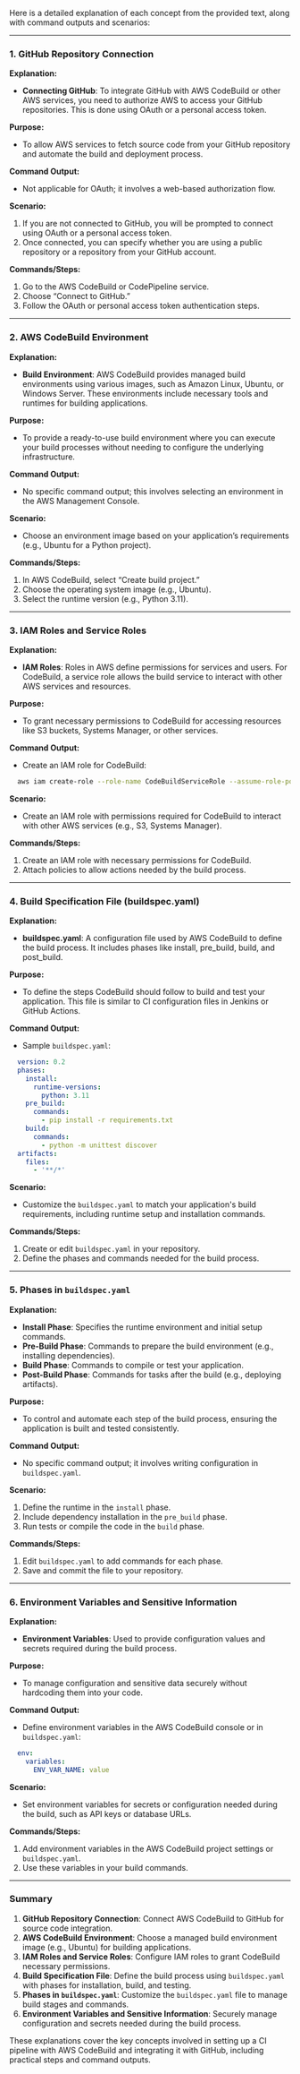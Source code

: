 Here is a detailed explanation of each concept from the provided text, along with command outputs and scenarios:

---

### 1. **GitHub Repository Connection**

**Explanation:**
- **Connecting GitHub**: To integrate GitHub with AWS CodeBuild or other AWS services, you need to authorize AWS to access your GitHub repositories. This is done using OAuth or a personal access token.

**Purpose:**
- To allow AWS services to fetch source code from your GitHub repository and automate the build and deployment process.

**Command Output:**
- Not applicable for OAuth; it involves a web-based authorization flow.

**Scenario:**
1. If you are not connected to GitHub, you will be prompted to connect using OAuth or a personal access token.
2. Once connected, you can specify whether you are using a public repository or a repository from your GitHub account.

**Commands/Steps:**
1. Go to the AWS CodeBuild or CodePipeline service.
2. Choose “Connect to GitHub.”
3. Follow the OAuth or personal access token authentication steps.

---

### 2. **AWS CodeBuild Environment**

**Explanation:**
- **Build Environment**: AWS CodeBuild provides managed build environments using various images, such as Amazon Linux, Ubuntu, or Windows Server. These environments include necessary tools and runtimes for building applications.

**Purpose:**
- To provide a ready-to-use build environment where you can execute your build processes without needing to configure the underlying infrastructure.

**Command Output:**
- No specific command output; this involves selecting an environment in the AWS Management Console.

**Scenario:**
- Choose an environment image based on your application’s requirements (e.g., Ubuntu for a Python project).

**Commands/Steps:**
1. In AWS CodeBuild, select “Create build project.”
2. Choose the operating system image (e.g., Ubuntu).
3. Select the runtime version (e.g., Python 3.11).

---

### 3. **IAM Roles and Service Roles**

**Explanation:**
- **IAM Roles**: Roles in AWS define permissions for services and users. For CodeBuild, a service role allows the build service to interact with other AWS services and resources.

**Purpose:**
- To grant necessary permissions to CodeBuild for accessing resources like S3 buckets, Systems Manager, or other services.

**Command Output:**
- Create an IAM role for CodeBuild:
```bash
  aws iam create-role --role-name CodeBuildServiceRole --assume-role-policy-document file://trust-policy.json
```

**Scenario:**
- Create an IAM role with permissions required for CodeBuild to interact with other AWS services (e.g., S3, Systems Manager).

**Commands/Steps:**
1. Create an IAM role with necessary permissions for CodeBuild.
2. Attach policies to allow actions needed by the build process.

---

### 4. **Build Specification File (buildspec.yaml)**

**Explanation:**
- **buildspec.yaml**: A configuration file used by AWS CodeBuild to define the build process. It includes phases like install, pre_build, build, and post_build.

**Purpose:**
- To define the steps CodeBuild should follow to build and test your application. This file is similar to CI configuration files in Jenkins or GitHub Actions.

**Command Output:**
- Sample `buildspec.yaml`:
```yaml
  version: 0.2
  phases:
    install:
      runtime-versions:
        python: 3.11
    pre_build:
      commands:
        - pip install -r requirements.txt
    build:
      commands:
        - python -m unittest discover
  artifacts:
    files:
      - '**/*'
```

**Scenario:**
- Customize the `buildspec.yaml` to match your application's build requirements, including runtime setup and installation commands.

**Commands/Steps:**
1. Create or edit `buildspec.yaml` in your repository.
2. Define the phases and commands needed for the build process.

---

### 5. **Phases in `buildspec.yaml`**

**Explanation:**
- **Install Phase**: Specifies the runtime environment and initial setup commands.
- **Pre-Build Phase**: Commands to prepare the build environment (e.g., installing dependencies).
- **Build Phase**: Commands to compile or test your application.
- **Post-Build Phase**: Commands for tasks after the build (e.g., deploying artifacts).

**Purpose:**
- To control and automate each step of the build process, ensuring the application is built and tested consistently.

**Command Output:**
- No specific command output; it involves writing configuration in `buildspec.yaml`.

**Scenario:**
1. Define the runtime in the `install` phase.
2. Include dependency installation in the `pre_build` phase.
3. Run tests or compile the code in the `build` phase.

**Commands/Steps:**
1. Edit `buildspec.yaml` to add commands for each phase.
2. Save and commit the file to your repository.

---

### 6. **Environment Variables and Sensitive Information**

**Explanation:**
- **Environment Variables**: Used to provide configuration values and secrets required during the build process.

**Purpose:**
- To manage configuration and sensitive data securely without hardcoding them into your code.

**Command Output:**
- Define environment variables in the AWS CodeBuild console or in `buildspec.yaml`:
```yaml
  env:
    variables:
      ENV_VAR_NAME: value
```

**Scenario:**
- Set environment variables for secrets or configuration needed during the build, such as API keys or database URLs.

**Commands/Steps:**
1. Add environment variables in the AWS CodeBuild project settings or `buildspec.yaml`.
2. Use these variables in your build commands.

---

### Summary

1. **GitHub Repository Connection**: Connect AWS CodeBuild to GitHub for source code integration.
2. **AWS CodeBuild Environment**: Choose a managed build environment image (e.g., Ubuntu) for building applications.
3. **IAM Roles and Service Roles**: Configure IAM roles to grant CodeBuild necessary permissions.
4. **Build Specification File**: Define the build process using `buildspec.yaml` with phases for installation, build, and testing.
5. **Phases in `buildspec.yaml`**: Customize the `buildspec.yaml` file to manage build stages and commands.
6. **Environment Variables and Sensitive Information**: Securely manage configuration and secrets needed during the build process.

These explanations cover the key concepts involved in setting up a CI pipeline with AWS CodeBuild and integrating it with GitHub, including practical steps and command outputs.